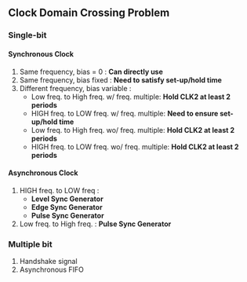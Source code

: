 ## Clock Domain Crossing Problem
### Single-bit 
#### Synchronous Clock
1. Same frequency, bias = 0 : **Can directly use**
2. Same frequency, bias fixed : **Need to satisfy set-up/hold time**
3. Different frequency, bias variable :
    * Low freq. to High freq. w/ freq. multiple: **Hold CLK2 at least 2 periods**
    * HIGH freq. to LOW freq. w/ freq. multiple: **Need to ensure set-up/hold time**
    * Low freq. to High freq. wo/ freq. multiple: **Hold CLK2 at least 2 periods**
    * HIGH freq. to LOW freq. wo/ freq. multiple: **Hold CLK2 at least 2 periods**
#### Asynchronous Clock
1. HIGH freq. to LOW freq :
    * **Level Sync Generator**
    * **Edge Sync Generator**
    * **Pulse Sync Generator**
2. Low freq. to High freq. : **Pulse Sync Generator**
### Multiple bit
1. Handshake signal
2. Asynchronous FIFO
